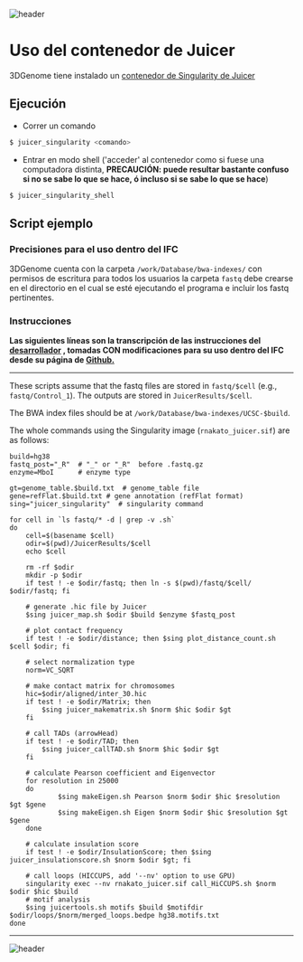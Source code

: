 
![header](/Tutoriales-IFC/assets/header.png)



























# Uso del contenedor de Juicer 

3DGenome tiene instalado un [contenedor de Singularity de Juicer](https://github.com/rnakato/docker_juicer)

## Ejecución

- Correr un comando
```bash
$ juicer_singularity <comando>
```

- Entrar en modo shell ('acceder' al contenedor como si fuese una computadora distinta, __PRECAUCIÓN: puede resultar bastante confuso si no se sabe lo que se hace, ó incluso si se sabe lo que se hace__)
```bash
$ juicer_singularity_shell
```

## Script ejemplo

### Precisiones para el uso dentro del IFC

3DGenome cuenta con la carpeta `/work/Database/bwa-indexes/` con permisos de escritura para todos los usuarios la carpeta `fastq` debe crearse en el directorio en el cual se esté ejecutando el programa e incluir los fastq pertinentes.

### Instrucciones

__Las siguientes líneas son la transcripción de las instrucciones del [desarrollador](https://hub.docker.com/u/rnakato) , tomadas CON modificaciones para su uso dentro del IFC desde su página de [Github.](https://github.com/rnakato/docker_juicer)__

___

These scripts assume that the fastq files are stored in `fastq/$cell` (e.g., `fastq/Control_1`).
The outputs are stored in `JuicerResults/$cell`.

The BWA index files should be at `/work/Database/bwa-indexes/UCSC-$build`.

The whole commands using the Singularity image (`rnakato_juicer.sif`) are as follows:

    build=hg38
    fastq_post="_R"  # "_" or "_R"  before .fastq.gz
    enzyme=MboI      # enzyme type
    
    gt=genome_table.$build.txt  # genome_table file
    gene=refFlat.$build.txt # gene annotation (refFlat format)
    sing="juicer_singularity"  # singularity command
    
    for cell in `ls fastq/* -d | grep -v .sh`
    do
        cell=$(basename $cell)
        odir=$(pwd)/JuicerResults/$cell
        echo $cell
    
        rm -rf $odir
        mkdir -p $odir
        if test ! -e $odir/fastq; then ln -s $(pwd)/fastq/$cell/ $odir/fastq; fi
    
        # generate .hic file by Juicer
        $sing juicer_map.sh $odir $build $enzyme $fastq_post
    
        # plot contact frequency
        if test ! -e $odir/distance; then $sing plot_distance_count.sh $cell $odir; fi
    
        # select normalization type
        norm=VC_SQRT
        
        # make contact matrix for chromosomes
        hic=$odir/aligned/inter_30.hic
        if test ! -e $odir/Matrix; then
            $sing juicer_makematrix.sh $norm $hic $odir $gt
        fi

        # call TADs (arrowHead)
        if test ! -e $odir/TAD; then
            $sing juicer_callTAD.sh $norm $hic $odir $gt
        fi
    
        # calculate Pearson coefficient and Eigenvector
        for resolution in 25000
        do
                $sing makeEigen.sh Pearson $norm $odir $hic $resolution $gt $gene
                $sing makeEigen.sh Eigen $norm $odir $hic $resolution $gt $gene
        done
        
        # calculate insulation score
        if test ! -e $odir/InsulationScore; then $sing juicer_insulationscore.sh $norm $odir $gt; fi
        
        # call loops (HICCUPS, add '--nv' option to use GPU)
        singularity exec --nv rnakato_juicer.sif call_HiCCUPS.sh $norm $odir $hic $build
        # motif analysis
        $sing juicertools.sh motifs $build $motifdir $odir/loops/$norm/merged_loops.bedpe hg38.motifs.txt
    done

___













![header](/Tutoriales-IFC/assets/header.png)

